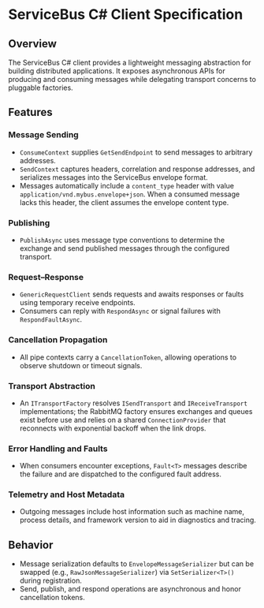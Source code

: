 # ServiceBus C# Client Specification

## Overview
The ServiceBus C# client provides a lightweight messaging abstraction for building distributed applications. It exposes asynchronous APIs for producing and consuming messages while delegating transport concerns to pluggable factories.

## Features

### Message Sending
- `ConsumeContext` supplies `GetSendEndpoint` to send messages to arbitrary addresses.
- `SendContext` captures headers, correlation and response addresses, and serializes messages into the ServiceBus envelope format.
- Messages automatically include a `content_type` header with value `application/vnd.mybus.envelope+json`. When a consumed message lacks this header, the client assumes the envelope content type.

### Publishing
- `PublishAsync` uses message type conventions to determine the exchange and send published messages through the configured transport.

### Request–Response
- `GenericRequestClient` sends requests and awaits responses or faults using temporary receive endpoints.
- Consumers can reply with `RespondAsync` or signal failures with `RespondFaultAsync`.

### Cancellation Propagation
- All pipe contexts carry a `CancellationToken`, allowing operations to observe shutdown or timeout signals.

### Transport Abstraction
- An `ITransportFactory` resolves `ISendTransport` and `IReceiveTransport` implementations; the RabbitMQ factory ensures exchanges and queues exist before use and relies on a shared `ConnectionProvider` that reconnects with exponential backoff when the link drops.

### Error Handling and Faults
- When consumers encounter exceptions, `Fault<T>` messages describe the failure and are dispatched to the configured fault address.

### Telemetry and Host Metadata
- Outgoing messages include host information such as machine name, process details, and framework version to aid in diagnostics and tracing.

## Behavior
- Message serialization defaults to `EnvelopeMessageSerializer` but can be swapped (e.g., `RawJsonMessageSerializer`) via `SetSerializer<T>()` during registration.
- Send, publish, and respond operations are asynchronous and honor cancellation tokens.
